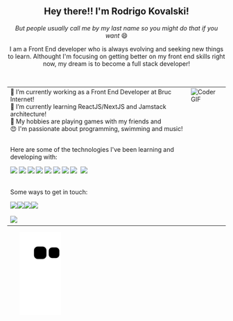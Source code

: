   <h2 align="center">Hey there!! I'm Rodrigo Kovalski!</h2>
  <p align="center"><i>But people usually call me by my last name so you might do that if you want</i> 😄</p>
  
  <p align="center">I am a Front End developer who is always evolving and seeking new things to learn. Althought I'm focusing on getting better on my front end skills right now, my dream is to become a full stack developer!</p> <br>

<table align="center">
  <tbody>
    <tr>
      <td>
        <div>
  🔭 I’m currently working as a Front End Developer at Bruc Internet! <br>
  🌱 I’m currently learning ReactJS/NextJS and  Jamstack architecture! <br>
  👾 My hobbies are playing games with my friends and <br>
  😍 I'm passionate about programming, swimming and music! <br> <br>
</div>

Here are some of the technologies I've been learning and developing with:

<img src="https://img.icons8.com/color/48/000000/html-5--v1.svg"/> <img src="https://img.icons8.com/color/48/000000/css3.svg"/> <img src="https://img.icons8.com/external-tal-revivo-color-tal-revivo/48/000000/external-jquery-is-a-javascript-library-designed-to-simplify-html-logo-color-tal-revivo.png"/> <img src="https://img.icons8.com/color/48/000000/javascript--v1.svg"/> <img src="https://img.icons8.com/color/48/000000/typescript.png"/> <img src="https://img.icons8.com/color/48/000000/react-native.svg"/> <img src="https://img.icons8.com/color/48/000000/bootstrap.svg"/> <img src="https://img.icons8.com/color/48/000000/sass.png"/> &nbsp;<img src="https://img.icons8.com/external-tal-revivo-shadow-tal-revivo/48/000000/external-mysql-an-open-source-relational-database-management-system-logo-shadow-tal-revivo.png"/> <br><br>

Some ways to get in touch:

<a href="https://www.instagram.com/__rodrigkvii/" target="_blank"><img src="https://img.icons8.com/fluency/48/000000/instagram-new.svg"/><a href="https://www.linkedin.com/in/rodrigokvk/" target="_blank"><img src="https://img.icons8.com/color/48/000000/linkedin.png"/></a><a href="mailto:rodrigokvk@gmail.com"><img src="https://img.icons8.com/color/48/000000/gmail-new.png"/></a><img src="https://img.icons8.com/color/48/000000/discord-logo.png"/>


<img src=" https://upload.wikimedia.org/wikipedia/commons/9/99/Unofficial_JavaScript_logo_2.svg" width="50px">
        </td>
        <td valign="top">
           <img alt="Coder GIF" height="250" width="350" src="https://camo.githubusercontent.com/c1dcb74cc1c1835b1d716f5051499a2814c683c806b15f04b0eba492863703e9/68747470733a2f2f63646e2e6472696262626c652e636f6d2f75736572732f3733303730332f73637265656e73686f74732f363538313234332f6176656e746f2e676966" data-canonical-src="https://cdn.dribbble.com/users/730703/screenshots/6581243/avento.gif" style="max-width: 100%;">
        </td>
    </tr>
  </tbody>
</table>
  

&nbsp;&nbsp;&nbsp;&nbsp;&nbsp;&nbsp; ![Snake animation](https://github.com/rodrigokovalski/rodrigokovalski/blob/output/github-contribution-grid-snake.svg)
